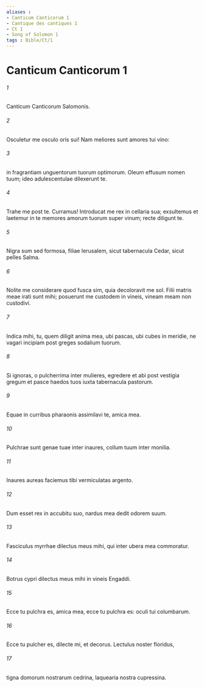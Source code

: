 ```yaml
---
aliases : 
- Canticum Canticorum 1
- Cantique des cantiques 1
- Ct 1
- Song of Solomon 1
tags : Bible/Ct/1
---
```


# Canticum Canticorum 1

###### 1
Canticum Canticorum Salomonis.
###### 2
Osculetur me osculo oris sui! Nam meliores sunt amores tui vino:
###### 3
in fragrantiam unguentorum tuorum optimorum. Oleum effusum nomen tuum; ideo adulescentulae dilexerunt te.
###### 4
Trahe me post te. Curramus! Introducat me rex in cellaria sua; exsultemus et laetemur in te memores amorum tuorum super vinum; recte diligunt te.
###### 5
Nigra sum sed formosa, filiae Ierusalem, sicut tabernacula Cedar, sicut pelles Salma.
###### 6
Nolite me considerare quod fusca sim, quia decoloravit me sol. Filii matris meae irati sunt mihi; posuerunt me custodem in vineis, vineam meam non custodivi.
###### 7
Indica mihi, tu, quem diligit anima mea, ubi pascas, ubi cubes in meridie, ne vagari incipiam post greges sodalium tuorum.
###### 8
Si ignoras, o pulcherrima inter mulieres, egredere et abi post vestigia gregum et pasce haedos tuos iuxta tabernacula pastorum.
###### 9
Equae in curribus pharaonis assimilavi te, amica mea.
###### 10
Pulchrae sunt genae tuae inter inaures, collum tuum inter monilia.
###### 11
Inaures aureas faciemus tibi vermiculatas argento.
###### 12
Dum esset rex in accubitu suo, nardus mea dedit odorem suum.
###### 13
Fasciculus myrrhae dilectus meus mihi, qui inter ubera mea commoratur.
###### 14
Botrus cypri dilectus meus mihi in vineis Engaddi.
###### 15
Ecce tu pulchra es, amica mea, ecce tu pulchra es: oculi tui columbarum.
###### 16
Ecce tu pulcher es, dilecte mi, et decorus. Lectulus noster floridus,
###### 17
tigna domorum nostrarum cedrina, laquearia nostra cupressina.
